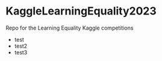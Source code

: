 # KaggleLearningEquality2023
Repo for the Learning Equality Kaggle competitions

 * test
 * test2
 * test3